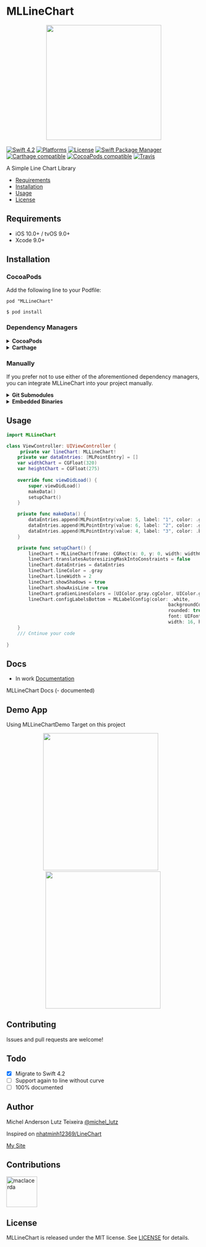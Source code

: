 # MLLineChart

<p align="center">
 <img width="300" height="300"src="http://micheltlutz.me/imagens/projetos/MLLineChart/logo.png">
</p>


[![Swift 4.2](https://img.shields.io/badge/swift-4.2-brightgreen.svg)](https://swift.org)
[![Platforms](https://img.shields.io/cocoapods/p/MLLineChart.svg)](https://cocoapods.org/pods/MLLineChart)
[![License](https://img.shields.io/badge/license-MIT-brightgreen.svg)](https://raw.githubusercontent.com/micheltlutz/MLLineChart/master/LICENSE)
[![Swift Package Manager](https://img.shields.io/badge/Swift%20Package%20Manager-compatible-brightgreen.svg)](https://github.com/apple/swift-package-manager)
[![Carthage compatible](https://img.shields.io/badge/Carthage-compatible-4BC51D.svg?style=flat)](https://github.com/Carthage/Carthage)
[![CocoaPods compatible](https://img.shields.io/cocoapods/v/MLLineChart.svg)](https://cocoapods.org/pods/MLLineChart)
[![Travis](https://img.shields.io/travis/micheltlutz/MLLineChart/master.svg)](https://travis-ci.org/micheltlutz/MLLineChart/branches)

A Simple Line Chart Library

- [Requirements](#requirements)
- [Installation](#installation)
- [Usage](#usage)
- [License](#license)

## Requirements

- iOS 10.0+ / tvOS 9.0+ 
- Xcode 9.0+

## Installation

### CocoaPods

Add the following line to your Podfile:

    pod "MLLineChart"


``` $ pod install ```

### Dependency Managers
<details>
  <summary><strong>CocoaPods</strong></summary>

[CocoaPods](http://cocoapods.org) is a dependency manager for Cocoa projects. You can install it with the following command:

```bash
$ gem install cocoapods
```

To integrate MLLineChart into your Xcode project using CocoaPods, specify it in your `Podfile`:

```ruby
source 'https://github.com/CocoaPods/Specs.git'
platform :ios, '10.0'
use_frameworks!

pod 'MLLineChart', '~> 2.0.0'
```

Then, run the following command:

```bash
$ pod install
```

</details>

<details>
  <summary><strong>Carthage</strong></summary>

[Carthage](https://github.com/Carthage/Carthage) is a decentralized dependency manager that automates the process of adding frameworks to your Cocoa application.

You can install Carthage with [Homebrew](http://brew.sh/) using the following command:

```bash
$ brew update
$ brew install carthage
```

To integrate MLLineChart into your Xcode project using Carthage, specify it in your `Cartfile`:

```ogdl
github "micheltlutz/MLLineChart" ~> 2.0.0
```

</details>


### Manually

If you prefer not to use either of the aforementioned dependency managers, you can integrate MLLineChart into your project manually.

<details>
  <summary><strong>Git Submodules</strong></summary><p>

- Open up Terminal, `cd` into your top-level project directory, and run the following command "if" your project is not initialized as a git repository:

```bash
$ git init
```

- Add MLLineChart as a git [submodule](http://git-scm.com/docs/git-submodule) by running the following command:

```bash
$ git submodule add https://github.com/micheltlutz/MLLineChart.git
$ git submodule update --init --recursive
```

- Open the new `MLLineChart` folder, and drag the `MLLineChart.xcodeproj` into the Project Navigator of your application's Xcode project.

    > It should appear nested underneath your application's blue project icon. Whether it is above or below all the other Xcode groups does not matter.

- Select the `MLLineChart.xcodeproj` in the Project Navigator and verify the deployment target matches that of your application target.
- Next, select your application project in the Project Navigator (blue project icon) to navigate to the target configuration window and select the application target under the "Targets" heading in the sidebar.
- In the tab bar at the top of that window, open the "General" panel.
- Click on the `+` button under the "Embedded Binaries" section.
- You will see two different `MLLineChart.xcodeproj` folders each with two different versions of the `MLLineChart.framework` nested inside a `Products` folder.

    > It does not matter which `Products` folder you choose from.

- Select the `MLLineChart.framework`.

- And that's it!

> The `MLLineChart.framework` is automagically added as a target dependency, linked framework and embedded framework in a copy files build phase which is all you need to build on the simulator and a device.

</p></details>

<details>
  <summary><strong>Embedded Binaries</strong></summary><p>

- Download the latest release from https://github.com/micheltlutz/MLLineChart/releases
- Next, select your application project in the Project Navigator (blue project icon) to navigate to the target configuration window and select the application target under the "Targets" heading in the sidebar.
- In the tab bar at the top of that window, open the "General" panel.
- Click on the `+` button under the "Embedded Binaries" section.
- Add the downloaded `MLLineChart.framework`.
- And that's it!

</p></details>


## Usage


```swift
import MLLineChart

class ViewController: UIViewController {
	 private var lineChart: MLLineChart!
    private var dataEntries: [MLPointEntry] = []
    var widthChart = CGFloat(320)
    var heightChart = CGFloat(275)
    
    override func viewDidLoad() {
        super.viewDidLoad()
        makeData()
        setupChart()
    }

    private func makeData() {
        dataEntries.append(MLPointEntry(value: 5, label: "1", color: .gray))
        dataEntries.append(MLPointEntry(value: 6, label: "2", color: .green))
        dataEntries.append(MLPointEntry(value: 4, label: "3", color: .blue))
    }

    private func setupChart() {
        lineChart = MLLineChart(frame: CGRect(x: 0, y: 0, width: widthChart, height: heightChart))
        lineChart.translatesAutoresizingMaskIntoConstraints = false
        lineChart.dataEntries = dataEntries
        lineChart.lineColor = .gray
        lineChart.lineWidth = 2
        lineChart.showShadows = true
        lineChart.showAxisLine = true
        lineChart.gradienLinesColors = [UIColor.gray.cgColor, UIColor.green.cgColor, UIColor.blue.cgColor]
        lineChart.configLabelsBottom = MLLabelConfig(color: .white,
                                                           backgroundColor: .gray,
                                                           rounded: true,
                                                           font: UIFont.systemFont(ofSize: 11),
                                                           width: 16, height: 16, fontSize: 11)
    }    
    /// Cntinue your code
    
}

```

## Docs

- In work
[Documentation](http://htmlpreview.github.io/?https://github.com/micheltlutz/MLLineChart/blob/develop/docs/index.html)

MLLineChart Docs (- documented)


## Demo App

Using MLLineChartDemo Target on this project


<p align="center">
 <img width="300" height="358"src="http://micheltlutz.me/imagens/projetos/MLLineChart/IMG_4604.jpg"> 
 
 
 <img width="300" height="358"src="http://micheltlutz.me/imagens/projetos/MLLineChart/IMG_4605.jpg">
</p>


## Contributing

Issues and pull requests are welcome!

## Todo

- [X] Migrate to Swift 4.2
- [ ] Support again to line without curve
- [ ] 100% documented

## Author

Michel Anderson Lutz Teixeira [@michel_lutz](https://twitter.com/michel_lutz)

Inspired on  [nhatminh12369/LineChart](https://github.com/nhatminh12369/LineChart)

[My Site](http://micheltlutz.me)

## Contributions

<a href="https://github.com/maclacerda"><img src="https://avatars.githubusercontent.com/u/4759987?v=3" title="maclacerda" width="80" height="80"></a>

## License

MLLineChart is released under the MIT license. See [LICENSE](https://github.com/micheltlutz/MLLineChart/blob/master/LICENSE) for details.
